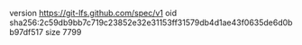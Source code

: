 version https://git-lfs.github.com/spec/v1
oid sha256:2c59db9bb7c719c23852e32e31153ff31579db4d1ae43f0635de6d0bb97df517
size 7799
